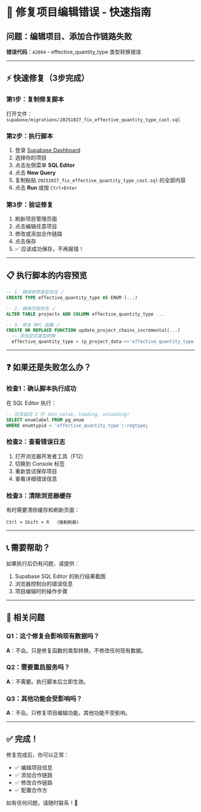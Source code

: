 # 🚀 修复项目编辑错误 - 快速指南

## 问题：编辑项目、添加合作链路失败

**错误代码**：`A2804` - effective_quantity_type 类型转换错误

---

## ⚡ 快速修复（3步完成）

### 第1步：复制修复脚本
打开文件：`supabase/migrations/20251027_fix_effective_quantity_type_cast.sql`

### 第2步：执行脚本
1. 登录 [Supabase Dashboard](https://app.supabase.com)
2. 选择你的项目
3. 点击左侧菜单 **SQL Editor**
4. 点击 **New Query**
5. 复制粘贴 `20251027_fix_effective_quantity_type_cast.sql` 的全部内容
6. 点击 **Run** 或按 `Ctrl+Enter`

### 第3步：验证修复
1. 刷新项目管理页面
2. 点击编辑任意项目
3. 修改或添加合作链路
4. 点击保存
5. ✅ 应该成功保存，不再报错！

---

## 📋 执行脚本的内容预览

```sql
-- 1. 确保枚举类型存在 ✓
CREATE TYPE effective_quantity_type AS ENUM (...)

-- 2. 确保字段存在 ✓
ALTER TABLE projects ADD COLUMN effective_quantity_type ...

-- 3. 修复 RPC 函数 ✓
CREATE OR REPLACE FUNCTION update_project_chains_incremental(...)
  -- 添加显式类型转换
  effective_quantity_type = (p_project_data->>'effective_quantity_type')::public.effective_quantity_type
```

---

## ❓ 如果还是失败怎么办？

### 检查1：确认脚本执行成功
在 SQL Editor 执行：
```sql
-- 应该返回 3 行（min_value, loading, unloading）
SELECT enumlabel FROM pg_enum 
WHERE enumtypid = 'effective_quantity_type'::regtype;
```

### 检查2：查看错误日志
1. 打开浏览器开发者工具（F12）
2. 切换到 Console 标签
3. 重新尝试保存项目
4. 查看详细错误信息

### 检查3：清除浏览器缓存
有时需要清除缓存和刷新页面：
```
Ctrl + Shift + R  （强制刷新）
```

---

## 📞 需要帮助？

如果执行后仍有问题，请提供：
1. Supabase SQL Editor 的执行结果截图
2. 浏览器控制台的错误信息
3. 项目编辑时的操作步骤

---

## 🎯 相关问题

### Q1：这个修复会影响现有数据吗？
**A**：不会。只是修复函数的类型转换，不修改任何现有数据。

### Q2：需要重启服务吗？
**A**：不需要。执行脚本后立即生效。

### Q3：其他功能会受影响吗？
**A**：不会。只修复项目编辑功能，其他功能不受影响。

---

## ✅ 完成！

修复完成后，你可以正常：
- ✅ 编辑项目信息
- ✅ 添加合作链路
- ✅ 修改合作链路
- ✅ 配置合作方

如有任何问题，请随时联系！🎉

